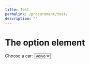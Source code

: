 ```yaml
---
title: Test
permalink: /procurement/test/
description: ""
---
```

<h1>The option element</h1> <label for="cars">Choose a car:</label> <select id="cars"> <option value="volvo">Volvo</option> <option value="saab">Saab</option> <option value="opel">Opel</option> <option value="audi">Audi</option> </select>